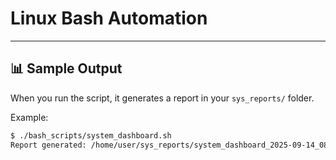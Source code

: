 # Linux Bash Automation

---

## 📊 Sample Output

When you run the script, it generates a report in your `sys_reports/` folder.

Example:

```bash
$ ./bash_scripts/system_dashboard.sh
Report generated: /home/user/sys_reports/system_dashboard_2025-09-14_080000.txt

